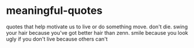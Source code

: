 # meaningful-quotes

quotes that help motivate us to live or do something
move. don't die. 
swing your hair because you've got better hair than zenn.
smile because you look ugly if you don't
live because others can't
